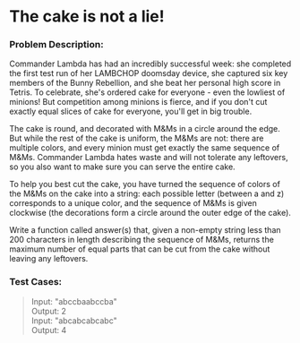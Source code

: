 # The cake is not a lie!

### Problem Description:
Commander Lambda has had an incredibly successful week: she completed the first test run of her LAMBCHOP doomsday device, she captured six key members
of the Bunny Rebellion, and she beat her personal high score in Tetris. To celebrate, she's ordered cake for everyone - even the lowliest of
minions! But competition among minions is fierce, and if you don't cut exactly equal slices of cake for everyone, you'll get in big trouble.

The cake is round, and decorated with M&Ms in a circle around the edge. But while the rest of the cake is uniform, the M&Ms are not: there are
multiple colors, and every minion must get exactly the same sequence of M&Ms. Commander Lambda hates waste and will not tolerate any leftovers, so
you also want to make sure you can serve the entire cake.

To help you best cut the cake, you have turned the sequence of colors of the M&Ms on the cake into a string: each possible letter (between a and z)
corresponds to a unique color, and the sequence of M&Ms is given clockwise (the decorations form a circle around the outer edge of the cake).

Write a function called answer(s) that, given a non-empty string less than 200 characters in length describing the sequence of M&Ms, returns the
maximum number of equal parts that can be cut from the cake without leaving any leftovers.

### Test Cases:
>Input: "abccbaabccba"\
>Output: 2\
>Input: "abcabcabcabc"\
>Output: 4
